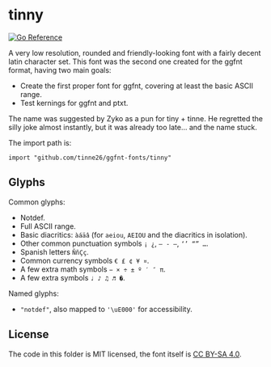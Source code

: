 # tinny
[![Go Reference](https://pkg.go.dev/badge/tinne26/ggfnt-fonts/tinny.svg)](https://pkg.go.dev/github.com/tinne26/ggfnt-fonts/tinny)

A very low resolution, rounded and friendly-looking font with a fairly decent latin character set. This font was the second one created for the ggfnt format, having two main goals:
- Create the first proper font for ggfnt, covering at least the basic ASCII range.
- Test kernings for ggfnt and ptxt.

The name was suggested by Zyko as a pun for tiny + tinne. He regretted the silly joke almost instantly, but it was already too late... and the name stuck.

The import path is:
```Golang
import "github.com/tinne26/ggfnt-fonts/tinny"
```

## Glyphs

Common glyphs:
- Notdef.
- Full ASCII range.
- Basic diacritics: `àáäâ` (for `aeiou`, `AEIOU` and the diacritics in isolation).
- Other common punctuation symbols `¡ ¿`, `– ‑ —`, `‘’ “” …`.
- Spanish letters `ÑñÇç`.
- Common currency symbols `€ £ ¢ ¥ ¤`.
- A few extra math symbols `− × ÷ ± º ′ ″ π`.
- A few extra symbols `♩ ♪ ♫ ♬ �`.

Named glyphs:
- `"notdef"`, also mapped to `'\uE000'` for accessibility.

## License

The code in this folder is MIT licensed, the font itself is [CC BY-SA 4.0](https://creativecommons.org/licenses/by-sa/4.0/).
